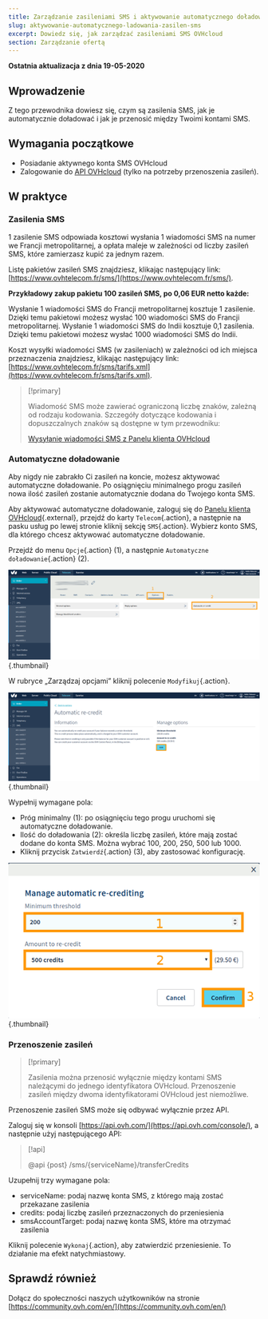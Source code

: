 ```yaml
---
title: Zarządzanie zasileniami SMS i aktywowanie automatycznego doładowania
slug: aktywowanie-automatycznego-ladowania-zasilen-sms
excerpt: Dowiedz się, jak zarządzać zasileniami SMS OVHcloud
section: Zarządzanie ofertą
---
```


**Ostatnia aktualizacja z dnia 19-05-2020**

## Wprowadzenie

Z tego przewodnika dowiesz się, czym są zasilenia SMS, jak je automatycznie doładować i jak je przenosić między Twoimi kontami SMS.

## Wymagania początkowe

* Posiadanie aktywnego konta SMS OVHcloud
* Zalogowanie do [API OVHcloud](https://api.ovh.com/console/) (tylko na potrzeby przenoszenia zasileń).

## W praktyce

### **Zasilenia SMS**

1 zasilenie SMS odpowiada kosztowi wysłania 1 wiadomości SMS na numer we Francji metropolitarnej, a opłata maleje w zależności od liczby zasileń SMS, które zamierzasz kupić za jednym razem. 

Listę pakietów zasileń SMS znajdziesz, klikając następujący link: [https://www.ovhtelecom.fr/sms/](https://www.ovhtelecom.fr/sms/).

**Przykładowy zakup pakietu 100 zasileń SMS, po 0,06 EUR netto każde:**

Wysłanie 1 wiadomości SMS do Francji metropolitarnej kosztuje 1 zasilenie. Dzięki temu pakietowi możesz wysłać 100 wiadomości SMS do Francji metropolitarnej.
Wysłanie 1 wiadomości SMS do Indii kosztuje 0,1 zasilenia. Dzięki temu pakietowi możesz wysłać 1000 wiadomości SMS do Indii.

Koszt wysyłki wiadomości SMS (w zasileniach) w zależności od ich miejsca przeznaczenia znajdziesz, klikając następujący link: [https://www.ovhtelecom.fr/sms/tarifs.xml](https://www.ovhtelecom.fr/sms/tarifs.xml).

> [!primary]
>
> Wiadomość SMS może zawierać ograniczoną liczbę znaków, zależną od rodzaju kodowania. Szczegóły dotyczące kodowania i dopuszczalnych znaków są dostępne w tym przewodniku:
> 
> [Wysyłanie wiadomości SMS z Panelu klienta OVHcloud](../wysylanie-wiadomosci-sms-z-panelu-klienta/#etap-2-tworzenie-wiadomosci-sms)
>

### **Automatyczne doładowanie**

Aby nigdy nie zabrakło Ci zasileń na koncie, możesz aktywować automatyczne doładowanie. Po osiągnięciu minimalnego progu zasileń nowa ilość zasileń zostanie automatycznie dodana do Twojego konta SMS.

Aby aktywować automatyczne doładowanie, zaloguj się do [Panelu klienta OVHcloud](https://www.ovh.com/auth/?action=gotomanager){.external}, przejdź do karty `Telecom`{.action}, a następnie na pasku usług po lewej stronie kliknij sekcję `SMS`{.action}. Wybierz konto SMS, dla którego chcesz aktywować automatyczne doładowanie.

Przejdź do menu `Opcje`{.action} (1), a następnie `Automatyczne doładowanie`{.action} (2).

![zasilenie sms](images/smscredit1.png){.thumbnail}

W rubryce „Zarządzaj opcjami” kliknij polecenie `Modyfikuj`{.action}.

![zasilenie sms](images/smscredit2.png){.thumbnail}

Wypełnij wymagane pola:

* Próg minimalny (1): po osiągnięciu tego progu uruchomi się automatyczne doładowanie.
* Ilość do doładowania (2): określa liczbę zasileń, które mają zostać dodane do konta SMS. Można wybrać 100, 200, 250, 500 lub 1000.
* Kliknij przycisk `Zatwierdź`{.action} (3), aby zastosować konfigurację.

![zasilenie sms](images/smscredit3.png){.thumbnail}

### **Przenoszenie zasileń**

> [!primary]
>
> Zasilenia można przenosić wyłącznie między kontami SMS należącymi do jednego identyfikatora OVHcloud. Przenoszenie zasileń między dwoma identyfikatorami OVHcloud jest niemożliwe.
>

Przenoszenie zasileń SMS może się odbywać wyłącznie przez API.

Zaloguj się w konsoli [https://api.ovh.com/](https://api.ovh.com/console/), a następnie użyj następującego API:

> [!api]
>
> @api {post} /sms/{serviceName}/transferCredits
>

Uzupełnij trzy wymagane pola:

* serviceName: podaj nazwę konta SMS, z którego mają zostać przekazane zasilenia
* credits: podaj liczbę zasileń przeznaczonych do przeniesienia
* smsAccountTarget: podaj nazwę konta SMS, które ma otrzymać zasilenia

Kliknij polecenie `Wykonaj`{.action}, aby zatwierdzić przeniesienie. To działanie ma efekt natychmiastowy.

## Sprawdź również

Dołącz do społeczności naszych użytkowników na stronie [https://community.ovh.com/en/](https://community.ovh.com/en/)
